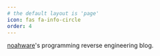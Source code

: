 ```yaml
---
# the default layout is 'page'
icon: fas fa-info-circle
order: 4
---
```


[noahware](https://github.com/noahware)'s programming reverse engineering blog.
